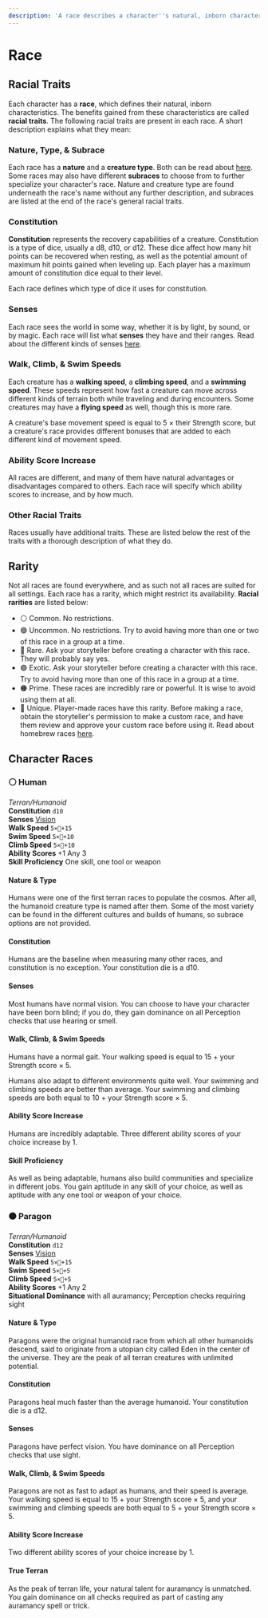```yaml
---
description: 'A race describes a character''s natural, inborn characteristics.'
---
```


# Race

## Racial Traits

Each character has a **race**, which defines their natural, inborn characteristics. The benefits gained from these characteristics are called **racial traits**. The following racial traits are present in each race. A short description explains what they mean:

### Nature, Type, & Subrace

Each race has a **nature** and a **creature type**. Both can be read about [here](../reference/creature-nature-and-type.md). Some races may also have different **subraces** to choose from to further specialize your character's race. Nature and creature type are found underneath the race's name without any further description, and subraces are listed at the end of the race's general racial traits.

### Constitution

**Constitution** represents the recovery capabilities of a creature. Constitution is a type of dice, usually a d8, d10, or d12. These dice affect how many hit points can be recovered when resting, as well as the potential amount of maximum hit points gained when leveling up. Each player has a maximum amount of constitution dice equal to their level.

Each race defines which type of dice it uses for constitution.

### Senses

Each race sees the world in some way, whether it is by light, by sound, or by magic. Each race will list what **senses** they have and their ranges. Read about the different kinds of senses [here](../reference/senses.md).

### Walk, Climb, & Swim Speeds

Each creature has a **walking speed**, a **climbing speed**, and a **swimming speed**. These speeds represent how fast a creature can move across different kinds of terrain both while traveling and during encounters. Some creatures may have a **flying speed** as well, though this is more rare.

A creature's base movement speed is equal to 5 × their Strength score, but a creature's race provides different bonuses that are added to each different kind of movement speed.

### Ability Score Increase

All races are different, and many of them have natural advantages or disadvantages compared to others. Each race will specify which ability scores to increase, and by how much.

### Other Racial Traits

Races usually have additional traits. These are listed below the rest of the traits with a thorough description of what they do.

## Rarity

Not all races are found everywhere, and as such not all races are suited for all settings. Each race has a rarity, which might restrict its availability. **Racial rarities** are listed below:

* ⚪ Common. No restrictions.
* 🟢 Uncommon. No restrictions. Try to avoid having more than one or two of this race in a group at a time.
* 🔵 Rare. Ask your storyteller before creating a character with this race. They will probably say yes.
* 🟣 Exotic. Ask your storyteller before creating a character with this race. Try to avoid having more than one of this race in a group at a time.
* 🟠 Prime. These races are incredibly rare or powerful. It is wise to avoid using them at all.
* 🔴 Unique. Player-made races have this rarity. Before making a race, obtain the storyteller's permission to make a custom race, and have them review and approve your custom race before using it. Read about homebrew races [here](../homebrew/creating-a-race.md).

## Character Races

### ⚪ Human

_Terran/Humanoid_  
**Constitution** `d10`  
**Senses** [Vision](../reference/senses.md#vision)  
**Walk Speed** `5×💪+15`  
**Swim Speed** `5×💪+10`  
**Climb Speed** `5×💪+10`  
**Ability Scores** +1 Any 3  
**Skill Proficiency** One skill, one tool or weapon

#### Nature & Type

Humans were one of the first terran races to populate the cosmos. After all, the humanoid creature type is named after them. Some of the most variety can be found in the different cultures and builds of humans, so subrace options are not provided.

#### Constitution

Humans are the baseline when measuring many other races, and constitution is no exception. Your constitution die is a d10.

#### Senses

Most humans have normal vision. You can choose to have your character have been born blind; if you do, they gain dominance on all Perception checks that use hearing or smell.

#### Walk, Climb, & Swim Speeds

Humans have a normal gait. Your walking speed is equal to 15 + your Strength score × 5.

Humans also adapt to different environments quite well. Your swimming and climbing speeds are better than average. Your swimming and climbing speeds are both equal to 10 + your Strength score × 5.

#### Ability Score Increase

Humans are incredibly adaptable. Three different ability scores of your choice increase by 1.

#### Skill Proficiency

As well as being adaptable, humans also build communities and specialize in different jobs. You gain aptitude in any skill of your choice, as well as aptitude with any one tool or weapon of your choice.

### 🟠 Paragon

_Terran/Humanoid_  
**Constitution** `d12`  
**Senses** [Vision](../reference/senses.md#vision)  
**Walk Speed** `5×💪+15`  
**Swim Speed** `5×💪+5`  
**Climb Speed** `5×💪+5`  
**Ability Scores** +1 Any 2  
**Situational Dominance** with all auramancy; Perception checks requiring sight

#### Nature & Type

Paragons were the original humanoid race from which all other humanoids descend, said to originate from a utopian city called Eden in the center of the universe. They are the peak of all terran creatures with unlimited potential.

#### Constitution

Paragons heal much faster than the average humanoid. Your constitution die is a d12.

#### Senses

Paragons have perfect vision. You have dominance on all Perception checks that use sight.

#### Walk, Climb, & Swim Speeds

Paragons are not as fast to adapt as humans, and their speed is average. Your walking speed is equal to 15 + your Strength score × 5, and your swimming and climbing speeds are both equal to 5 + your Strength score × 5.

#### Ability Score Increase

Two different ability scores of your choice increase by 1.

#### True Terran

As the peak of terran life, your natural talent for auramancy is unmatched. You gain dominance on all checks required as part of casting any auramancy spell or trick.


